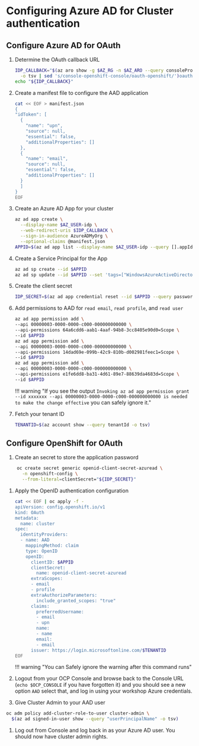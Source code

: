 # Configuring Azure AD for Cluster authentication
<!-- taken from here - https://mobb.ninja/docs/idp/azuread-aro-cli/ -->
## Configure Azure AD for OAuth

1. Determine the OAuth callback URL

    ```bash
    IDP_CALLBACK="$(az aro show -g $AZ_RG -n $AZ_ARO --query consoleProfile.url \
      -o tsv | sed 's/console-openshift-console/oauth-openshift/')oauth2callback/AAD"
    echo "${IDP_CALLBACK}"
    ```

1. Create a manifest file to configure the AAD application

    ```bash
    cat << EOF > manifest.json
    {
    "idToken": [
      {
        "name": "upn",
        "source": null,
        "essential": false,
        "additionalProperties": []
      },
      {
        "name": "email",
        "source": null,
        "essential": false,
        "additionalProperties": []
      }
      ]
    }
    EOF
    ```

1. Create an Azure AD App for your cluster

    ```bash
    az ad app create \
      --display-name $AZ_USER-idp \
      --web-redirect-uris $IDP_CALLBACK \
      --sign-in-audience AzureADMyOrg \
      --optional-claims @manifest.json
    APPID=$(az ad app list --display-name $AZ_USER-idp --query [].appId -o tsv)
    ```

1. Create a Service Principal for the App

    ```bash
    az ad sp create --id $APPID
    az ad sp update --id $APPID --set 'tags=["WindowsAzureActiveDirectoryIntegratedApp"]'
    ```

1. Create the client secret

    ```bash
    IDP_SECRET=$(az ad app credential reset --id $APPID --query password -o tsv)
    ```

1. Add permissions to AAD for `read email`, `read profile`, and `read user`

    ```bash
    az ad app permission add \
    --api 00000003-0000-0000-c000-000000000000 \
    --api-permissions 64a6cdd6-aab1-4aaf-94b8-3cc8405e90d0=Scope \
    --id $APPID
    az ad app permission add \
    --api 00000003-0000-0000-c000-000000000000 \
    --api-permissions 14dad69e-099b-42c9-810b-d002981feec1=Scope \
    --id $APPID
    az ad app permission add \
    --api 00000003-0000-0000-c000-000000000000 \
    --api-permissions e1fe6dd8-ba31-4d61-89e7-88639da4683d=Scope \
    --id $APPID
    ```

    !!! warning "If you see the output `Invoking az ad app permission grant --id xxxxxxx --api 00000003-0000-0000-c000-000000000000 is needed to make the change effective` you can safely ignore it."

1. Fetch your tenant ID

    ```bash
    TENANTID=$(az account show --query tenantId -o tsv)
    ```

## Configure OpenShift for OAuth

1. Create an secret to store the application password

```bash
    oc create secret generic openid-client-secret-azuread \
      -n openshift-config \
      --from-literal=clientSecret="${IDP_SECRET}"
```

1. Apply the OpenID authentication configuration

    ```bash
    cat << EOF | oc apply -f -
    apiVersion: config.openshift.io/v1
    kind: OAuth
    metadata:
      name: cluster
    spec:
      identityProviders:
      - name: AAD
        mappingMethod: claim
        type: OpenID
        openID:
          clientID: $APPID
          clientSecret:
            name: openid-client-secret-azuread
          extraScopes:
          - email
          - profile
          extraAuthorizeParameters:
            include_granted_scopes: "true"
          claims:
            preferredUsername:
            - email
            - upn
            name:
            - name
            email:
            - email
          issuer: https://login.microsoftonline.com/$TENANTID
    EOF
    ```

    !!! warning "You can Safely ignore the warning after this command runs"

1. Logout from your OCP Console and browse back to the Console URL (`echo $OCP_CONSOLE` if you have forgotten it) and you should see a new option `AAD` select that, and log in using your workshop Azure credentials.

1. Give Cluster Admin to your AAD user

```bash
oc adm policy add-cluster-role-to-user cluster-admin \
  $(az ad signed-in-user show --query "userPrincipalName" -o tsv)
```

1. Log out from Console and log back in as your Azure AD user. You should now have cluster admin rights.
